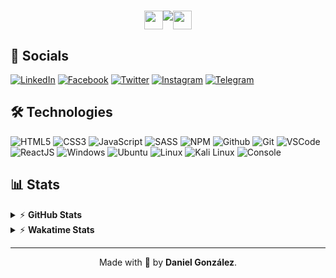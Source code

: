 <h1 align="center">
<div style="display: flex; justify-content: center">   
  <img src="https://emoji.discord.st/emojis/768b108d-274f-4f44-a634-8477b16efce7.gif" width="30">
  <img src="https://readme-typing-svg.herokuapp.com?font=Comfortaa&color=%23DAA520&size=30&center=true&vCenter=true&width=450&lines=HI+THERE%2C+I'M+DANIEL!+%F0%9F%91%8B%F0%9F%8F%BB;FRONT-END+DEVELOPER+%F0%9F%91%A8%F0%9F%8F%BB%E2%80%8D%F0%9F%92%BB;NICE+TO+MEET+YOU!+%F0%9F%98%84">
  <img src="https://emoji.discord.st/emojis/768b108d-274f-4f44-a634-8477b16efce7.gif" width="30">
</div>
</h1>

## 📱 Socials
<a href="https://www.linkedin.com/in/danyglez94/"><img src="https://img.shields.io/badge/-LinkedIn-0e76a8?style=flat-square&logo=Linkedin&logoColor=white" alt="LinkedIn"></a>
<a href="https://www.facebook.com/DanielGlezH94/"><img src="https://img.shields.io/badge/Facebook-%231877F2.svg?&style=flat-square&logo=facebook&logoColor=white" alt="Facebook"></a>
<a href="https://twitter.com/DanielGlez94"><img src="https://img.shields.io/badge/-Twitter-00acee?style=flat-square&logo=Twitter&logoColor=white" alt="Twitter"></a>
<a href="https://www.instagram.com/danielglez94/"><img src="https://img.shields.io/badge/-Instagram-e4405f?style=flat-square&logo=Instagram&logoColor=white" alt="Instagram"></a>
<a href="https://t.me/danyglez94"><img src="https://img.shields.io/badge/-Telegram-0088cc?style=flat-square&logo=Telegram&logoColor=white" alt="Telegram"></a>
<!-- [![Website Badge](https://img.shields.io/badge/Website-3b5998?style=flat-square&logo=google-chrome&logoColor=white)]() -->

## 🛠 Technologies
![HTML5](https://img.icons8.com/color/30/html-5.png)
![CSS3](https://img.icons8.com/color/30/css3.png)
![JavaScript](https://img.icons8.com/color/30/javascript.png)
![SASS](https://img.icons8.com/color/30/sass.png)
![NPM](https://img.icons8.com/color/30/npm.png)
![Github](https://img.icons8.com/material-outlined/30/github.png)
![Git](https://img.icons8.com/color/30/git.png)
![VSCode](https://img.icons8.com/color/30/visual-studio-code-2019.png)
![ReactJS](https://img.icons8.com/color/30/react-native.png)
![Windows](https://img.icons8.com/color/30/windows-10.png)
![Ubuntu](https://img.icons8.com/color/30/ubuntu--v1.png)
![Linux](https://img.icons8.com/color/30/linux.png)
![Kali Linux](https://img.icons8.com/color/30/kali-linux.png)
![Console](https://img.icons8.com/color/30/console.png)

## 📊 Stats
<details>
<summary>&#9889 <b>GitHub Stats</b></summary><br/>

[![DanyGlez94 Github Stats](https://github-readme-stats.vercel.app/api?username=danyglez94&theme=tokyonight)](https://github.com/danyglez94/github-readme-stats) 
</details>

<details>
<summary>&#9889 <b>Wakatime Stats</b></summary><br/>

[![DanyGlez94's wakatime stats](https://github-readme-stats.vercel.app/api/wakatime?username=DanyGlez94&theme=tokyonight&layout=compact&custom_title=Daniel+Gonzalez's+Wakatime+Stats)](https://github.com/danyglez94/github-readme-stats)
</details>

---
<div align="center">

Made with 💙 by **Daniel González**.

</div>